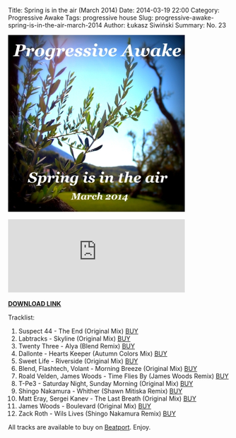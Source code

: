Title: Spring is in the air (March 2014)
Date: 2014-03-19 22:00
Category: Progressive Awake
Tags: progressive house
Slug: progressive-awake-spring-is-in-the-air-march-2014
Author: Łukasz Siwiński
Summary: No. 23

![Progressive Awake - Spring is in the air (March 2014)](./images/progressive-awake-spring-is-in-the-air-march-2014.jpg)

<iframe width="400" height="166" scrolling="no" frameborder="no" src="https://w.soundcloud.com/player/?url=https%3A//api.soundcloud.com/tracks/144704833&amp;color=0066cc&amp;auto_play=false&amp;hide_related=false&amp;show_artwork=false"></iframe>
  
__[DOWNLOAD LINK](https://drive.google.com/open?id=0B_4_ynm06YZINzAwSTFZNlJIcVk "Spring is in the air (March 2014)")__

Tracklist:

1. Suspect 44 - The End (Original Mix) [BUY](http://www.beatport.com/track/the-end-original-mix/4752993)
2. Labtracks - Skyline (Original Mix) [BUY](http://www.beatport.com/release/skyline/1080206)
3. Twenty Three - Alya (Blend Remix) [BUY](http://www.beatport.com/track/alya-blend-remix/4990147)
4. Dallonte - Hearts Keeper (Autumn Colors Mix) [BUY](http://www.beatport.com/release/hearts-keeper/1135586)
5. Sweet Life - Riverside (Original Mix) [BUY](http://www.beatport.com/track/riverside-original-mix/1810919)
6. Blend, Flashtech, Volant - Morning Breeze (Original Mix) [BUY](http://www.beatport.com/track/morning-breeze-original-mix/5191278)
7. Roald Velden, James Woods - Time Flies By (James Woods Remix) [BUY](http://www.beatport.com/track/time-flies-by-james-woods-remix/4302052)
8. T-Pe3 - Saturday Night, Sunday Morning (Original Mix) [BUY](http://www.beatport.com/track/saturday-night-sunday-morning-original-mix/2031413)
9. Shingo Nakamura - Whither (Shawn Mitiska Remix) [BUY](http://www.beatport.com/track/whither-shawn-mitiska-remix/3943236)
10. Matt Eray, Sergei Kanev - The Last Breath (Original Mix) [BUY](http://www.beatport.com/track/the-last-breath-original-mix/5025705)
11. James Woods - Boulevard (Original Mix) [BUY](http://www.beatport.com/release/boulevard/1221988)
12. Zack Roth - Wils Lives (Shingo Nakamura Remix) [BUY](http://www.beatport.com/track/wils-lives-shingo-nakamura-remix/4989281)

All tracks are available to buy on <a href="http://beatport.com/">Beatport</a>.
Enjoy.
